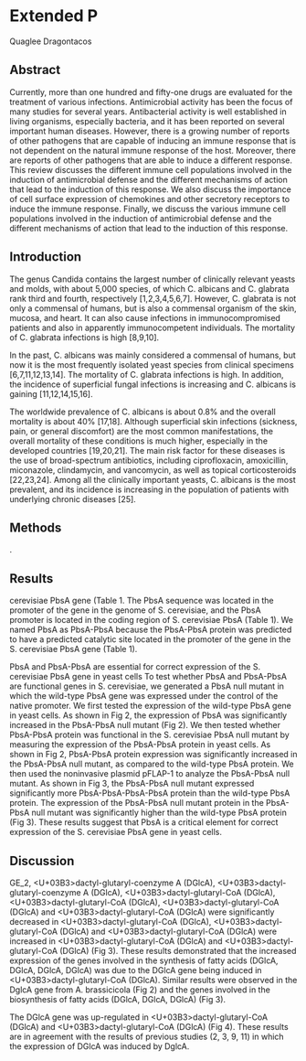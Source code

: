 # Extended P
Quaglee Dragontacos


## Abstract
Currently, more than one hundred and fifty-one drugs are evaluated for the treatment of various infections. Antimicrobial activity has been the focus of many studies for several years. Antibacterial activity is well established in living organisms, especially bacteria, and it has been reported on several important human diseases. However, there is a growing number of reports of other pathogens that are capable of inducing an immune response that is not dependent on the natural immune response of the host. Moreover, there are reports of other pathogens that are able to induce a different response. This review discusses the different immune cell populations involved in the induction of antimicrobial defense and the different mechanisms of action that lead to the induction of this response. We also discuss the importance of cell surface expression of chemokines and other secretory receptors to induce the immune response. Finally, we discuss the various immune cell populations involved in the induction of antimicrobial defense and the different mechanisms of action that lead to the induction of this response.


## Introduction
The genus Candida contains the largest number of clinically relevant yeasts and molds, with about 5,000 species, of which C. albicans and C. glabrata rank third and fourth, respectively [1,2,3,4,5,6,7]. However, C. glabrata is not only a commensal of humans, but is also a commensal organism of the skin, mucosa, and heart. It can also cause infections in immunocompromised patients and also in apparently immunocompetent individuals. The mortality of C. glabrata infections is high [8,9,10].

In the past, C. albicans was mainly considered a commensal of humans, but now it is the most frequently isolated yeast species from clinical specimens [6,7,11,12,13,14]. The mortality of C. glabrata infections is high. In addition, the incidence of superficial fungal infections is increasing and C. albicans is gaining [11,12,14,15,16].

The worldwide prevalence of C. albicans is about 0.8% and the overall mortality is about 40% [17,18]. Although superficial skin infections (sickness, pain, or general discomfort) are the most common manifestations, the overall mortality of these conditions is much higher, especially in the developed countries [19,20,21]. The main risk factor for these diseases is the use of broad-spectrum antibiotics, including ciprofloxacin, amoxicillin, miconazole, clindamycin, and vancomycin, as well as topical corticosteroids [22,23,24]. Among all the clinically important yeasts, C. albicans is the most prevalent, and its incidence is increasing in the population of patients with underlying chronic diseases [25].


## Methods
.


## Results
cerevisiae PbsA gene (Table 1. The PbsA sequence was located in the promoter of the gene in the genome of S. cerevisiae, and the PbsA promoter is located in the coding region of S. cerevisiae PbsA (Table 1). We named PbsA as PbsA-PbsA because the PbsA-PbsA protein was predicted to have a predicted catalytic site located in the promoter of the gene in the S. cerevisiae PbsA gene (Table 1).

PbsA and PbsA-PbsA are essential for correct expression of the S. cerevisiae PbsA gene in yeast cells
To test whether PbsA and PbsA-PbsA are functional genes in S. cerevisiae, we generated a PbsA null mutant in which the wild-type PbsA gene was expressed under the control of the native promoter. We first tested the expression of the wild-type PbsA gene in yeast cells. As shown in Fig 2, the expression of PbsA was significantly increased in the PbsA-PbsA null mutant (Fig 2). We then tested whether PbsA-PbsA protein was functional in the S. cerevisiae PbsA null mutant by measuring the expression of the PbsA-PbsA protein in yeast cells. As shown in Fig 2, PbsA-PbsA protein expression was significantly increased in the PbsA-PbsA null mutant, as compared to the wild-type PbsA protein. We then used the noninvasive plasmid pFLAP-1 to analyze the PbsA-PbsA null mutant. As shown in Fig 3, the PbsA-PbsA null mutant expressed significantly more PbsA-PbsA-PbsA-PbsA protein than the wild-type PbsA protein. The expression of the PbsA-PbsA null mutant protein in the PbsA-PbsA null mutant was significantly higher than the wild-type PbsA protein (Fig 3). These results suggest that PbsA is a critical element for correct expression of the S. cerevisiae PbsA gene in yeast cells.


## Discussion
GE_2, <U+03B3>dactyl-glutaryl-coenzyme A (DGlcA), <U+03B3>dactyl-glutaryl-coenzyme A (DGlcA), <U+03B3>dactyl-glutaryl-CoA (DGlcA), <U+03B3>dactyl-glutaryl-CoA (DGlcA), <U+03B3>dactyl-glutaryl-CoA (DGlcA) and <U+03B3>dactyl-glutaryl-CoA (DGlcA) were significantly decreased in <U+03B3>dactyl-glutaryl-CoA (DGlcA), <U+03B3>dactyl-glutaryl-CoA (DGlcA) and <U+03B3>dactyl-glutaryl-CoA (DGlcA) were increased in <U+03B3>dactyl-glutaryl-CoA (DGlcA) and <U+03B3>dactyl-glutaryl-CoA (DGlcA) (Fig 3). These results demonstrated that the increased expression of the genes involved in the synthesis of fatty acids (DGlcA, DGlcA, DGlcA, DGlcA) was due to the DGlcA gene being induced in <U+03B3>dactyl-glutaryl-CoA (DGlcA). Similar results were observed in the DglcA gene from A. brassicicola (Fig 2) and the genes involved in the biosynthesis of fatty acids (DGlcA, DGlcA, DGlcA) (Fig 3).

The DGlcA gene was up-regulated in <U+03B3>dactyl-glutaryl-CoA (DGlcA) and <U+03B3>dactyl-glutaryl-CoA (DGlcA) (Fig 4). These results are in agreement with the results of previous studies (2, 3, 9, 11) in which the expression of DGlcA was induced by DglcA.

